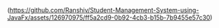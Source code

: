 (https://github.com/Ranshiv/Student-Management-System-using-JavaFx/assets/126970975/ff5a2cd9-0b92-4cb3-b15b-7b9455e57c30)
